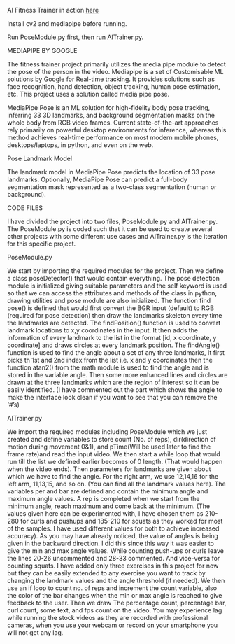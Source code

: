 AI Fitness Trainer in action [here](https://drive.google.com/file/d/1hG3Su1XjyxP006r1hSS099xYKkM9pp7Z/view?usp=sharing)

Install cv2 and mediapipe before running.

Run PoseModule.py first, then run AITrainer.py.

MEDIAPIPE BY GOOGLE

The fitness trainer project primarily utilizes the media pipe module to detect the pose of the person in the video. Mediapipe is a set of Customisable ML solutions by Google for Real-time tracking. It provides solutions such as face recognition, hand detection, object tracking, human pose estimation, etc. This project uses a solution called media pipe pose.

MediaPipe Pose is an ML solution for high-fidelity body pose tracking, inferring 33 3D landmarks, and background segmentation masks on the whole body from RGB video frames. Current state-of-the-art approaches rely primarily on powerful desktop environments for inference, whereas this method achieves real-time performance on most modern mobile phones, desktops/laptops, in python, and even on the web.

Pose Landmark Model

The landmark model in MediaPipe Pose predicts the location of 33 pose landmarks. Optionally, MediaPipe Pose can predict a full-body segmentation mask represented as a two-class segmentation (human or background).

CODE FILES

I have divided the project into two files, PoseModule.py and AITrainer.py. The PoseModule.py is coded such that it can be used to create several other projects with some different use cases and AITrainer.py is the iteration for this specific project. 


PoseModule.py

We start by importing the required modules for the project. Then we define a class poseDetector() that would contain everything. The pose detection module is initialized giving suitable parameters and the self keyword is used so that we can access the attributes and methods of the class in python, drawing utilities and pose module are also initialized.
The function find pose() is defined that would first convert the BGR input (default) to RGB
(required for pose detection) then draw the landmarks skeleton every time the landmarks are detected. The findPosition() function is used to convert landmark locations to x,y coordinates in the input. It then adds the information of every landmark to the list in the format [id, x coordinate, y coordinate] and draws circles at every landmark position. The findAngle() function is used to find the angle about a set of any three landmarks, It first picks th 1st and 2nd index from the list i.e. x and y coordinates then the function atan2() from the math module is used to find the angle and is stored in the variable angle. Then some more enhanced lines and circles are drawn at the three landmarks which are the region of interest so it can be easily identified. (I have commented out the part which shows the angle to make the interface look clean if you want to see that you can remove the ‘#’s)


AITrainer.py

We import the required modules including PoseModule which we just created and define variables to store count (No. of reps), dir(direction of motion during movement 0&1), and pTime(Will be used later to find the frame rate)and read the input video. We then start a while loop that would run till the list we defined earlier becomes of 0 length. (That would happen when the video ends). Then parameters for landmarks are given about which we have to find the angle. For the right arm, we use 12,14,16 for the left arm, 11,13,15, and so on. (You can find all the landmark values here). The variables per and bar are defined and contain the minimum angle and maximum angle values. A rep is completed when we start from the minimum angle, reach maximum and come back at the minimum. (The values given here can be experimented with, I have chosen them as 210-280 for curls and pushups and 185-210 for squats as they worked for most of the samples. I have used different values for both to achieve increased accuracy). As you may have already noticed, the value of angles is being given in the backward direction. I did this since this way it was easier to give the min and max angle values. While counting push-ups or curls leave the lines 20-26 uncommented and 28-33 commented. And vice-versa for counting squats. I have added only three exercises in this project for now but they can be easily extended to any exercise you want to track by changing the landmark values and the angle threshold (if needed). We then use an if loop to count no. of reps and increment the count variable, also the color of the bar changes when the min or max angle is reached to give feedback to the user. Then we draw The percentage count, percentage bar, curl count, some text, and fps count on the video. You may experience lag while running the stock videos as they are recorded with professional cameras, when you use your webcam or record on your smartphone you will not get any lag.
